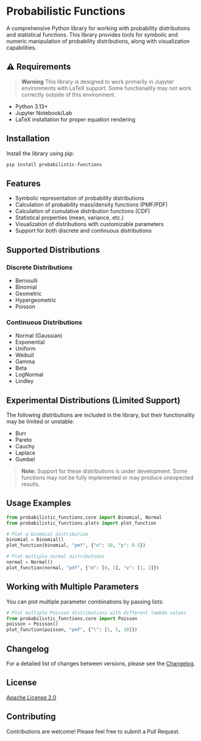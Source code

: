 # Probabilistic Functions

A comprehensive Python library for working with probability distributions and statistical functions. This library provides tools for symbolic and numeric manipulation of probability distributions, along with visualization capabilities.

## ⚠️ Requirements
> **Warning** 
This library is designed to work primarily in Jupyter environments with LaTeX support. Some functionality may not work correctly outside of this environment.

- Python 3.13+
- Jupyter Notebook/Lab
- LaTeX installation for proper equation rendering

## Installation

Install the library using pip:

```bash
pip install probabilistic-functions
```

## Features

- Symbolic representation of probability distributions
- Calculation of probability mass/density functions (PMF/PDF)
- Calculation of cumulative distribution functions (CDF)
- Statistical properties (mean, variance, etc.)
- Visualization of distributions with customizable parameters
- Support for both discrete and continuous distributions

## Supported Distributions

### Discrete Distributions
- Bernoulli
- Binomial
- Geometric
- Hypergeometric
- Poisson

### Continuous Distributions
- Normal (Gaussian)
- Exponential
- Uniform
- Weibull
- Gamma
- Beta
- LogNormal
- Lindley

## Experimental Distributions (Limited Support)

The following distributions are included in the library, but their functionality may be limited or unstable:

- Burr
- Pareto
- Cauchy
- Laplace
- Gumbel

> **Note:**
Support for these distributions is under development. Some functions may not be fully implemented or may produce unexpected results.

## Usage Examples

```python
from probabilistic_functions.core import Binomial, Normal
from probabilistic_functions.plots import plot_function

# Plot a binomial distribution
binomial = Binomial()
plot_function(binomial, "pmf", {"n": 10, "p": 0.5})

# Plot multiple normal distributions
normal = Normal()
plot_function(normal, "pdf", {"m": [0, 1], "v": [1, 2]})
```

## Working with Multiple Parameters

You can plot multiple parameter combinations by passing lists:

```python
# Plot multiple Poisson distributions with different lambda values
from probabilistic_functions.core import Poisson
poisson = Poisson()
plot_function(poisson, "pmf", {"l": [1, 5, 10]})
```

## Changelog

For a detailed list of changes between versions, please see the [Changelog](https://github.com/WilhelmBuitrago/probabilistic-functions/blob/main/CHANGELOG.md).

## License

[Apache License 2.0](https://github.com/WilhelmBuitrago/probabilistic-functions/blob/main/LICENSE)

## Contributing

Contributions are welcome! Please feel free to submit a Pull Request.
